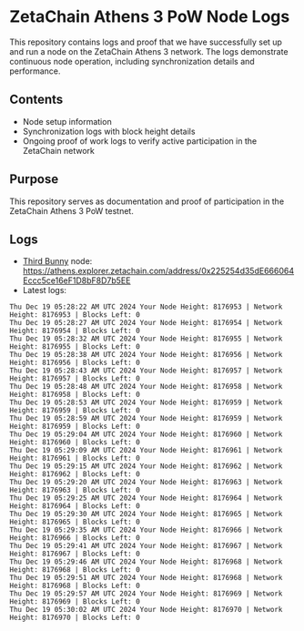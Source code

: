# ZetaChain Athens 3 PoW Node Logs
This repository contains logs and proof that we have successfully set up and run a node on the ZetaChain Athens 3 network. The logs demonstrate continuous node operation, including synchronization details and performance.

## Contents
- Node setup information
- Synchronization logs with block height details
- Ongoing proof of work logs to verify active participation in the ZetaChain network

## Purpose
This repository serves as documentation and proof of participation in the ZetaChain Athens 3 PoW testnet.

## Logs

- [Third Bunny](https://thirdbunny.xyz/) node: https://athens.explorer.zetachain.com/address/0x225254d35dE666064Eccc5ce16eF1D8bF8D7b5EE
- Latest logs:
```
Thu Dec 19 05:28:22 AM UTC 2024 Your Node Height: 8176953 | Network Height: 8176953 | Blocks Left: 0
Thu Dec 19 05:28:27 AM UTC 2024 Your Node Height: 8176954 | Network Height: 8176954 | Blocks Left: 0
Thu Dec 19 05:28:32 AM UTC 2024 Your Node Height: 8176955 | Network Height: 8176955 | Blocks Left: 0
Thu Dec 19 05:28:38 AM UTC 2024 Your Node Height: 8176956 | Network Height: 8176956 | Blocks Left: 0
Thu Dec 19 05:28:43 AM UTC 2024 Your Node Height: 8176957 | Network Height: 8176957 | Blocks Left: 0
Thu Dec 19 05:28:48 AM UTC 2024 Your Node Height: 8176958 | Network Height: 8176958 | Blocks Left: 0
Thu Dec 19 05:28:53 AM UTC 2024 Your Node Height: 8176959 | Network Height: 8176959 | Blocks Left: 0
Thu Dec 19 05:28:59 AM UTC 2024 Your Node Height: 8176959 | Network Height: 8176959 | Blocks Left: 0
Thu Dec 19 05:29:04 AM UTC 2024 Your Node Height: 8176960 | Network Height: 8176960 | Blocks Left: 0
Thu Dec 19 05:29:09 AM UTC 2024 Your Node Height: 8176961 | Network Height: 8176961 | Blocks Left: 0
Thu Dec 19 05:29:15 AM UTC 2024 Your Node Height: 8176962 | Network Height: 8176962 | Blocks Left: 0
Thu Dec 19 05:29:20 AM UTC 2024 Your Node Height: 8176963 | Network Height: 8176963 | Blocks Left: 0
Thu Dec 19 05:29:25 AM UTC 2024 Your Node Height: 8176964 | Network Height: 8176964 | Blocks Left: 0
Thu Dec 19 05:29:30 AM UTC 2024 Your Node Height: 8176965 | Network Height: 8176965 | Blocks Left: 0
Thu Dec 19 05:29:35 AM UTC 2024 Your Node Height: 8176966 | Network Height: 8176966 | Blocks Left: 0
Thu Dec 19 05:29:41 AM UTC 2024 Your Node Height: 8176967 | Network Height: 8176967 | Blocks Left: 0
Thu Dec 19 05:29:46 AM UTC 2024 Your Node Height: 8176968 | Network Height: 8176968 | Blocks Left: 0
Thu Dec 19 05:29:51 AM UTC 2024 Your Node Height: 8176968 | Network Height: 8176968 | Blocks Left: 0
Thu Dec 19 05:29:57 AM UTC 2024 Your Node Height: 8176969 | Network Height: 8176969 | Blocks Left: 0
Thu Dec 19 05:30:02 AM UTC 2024 Your Node Height: 8176970 | Network Height: 8176970 | Blocks Left: 0
```
